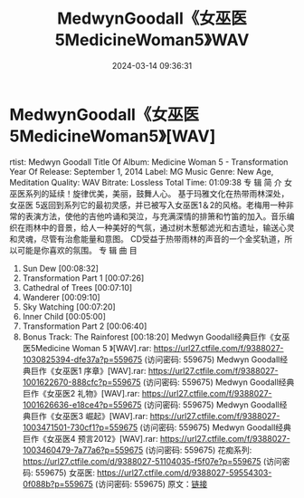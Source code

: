 ﻿---
title: MedwynGoodall《女巫医5MedicineWoman5》WAV
date: 2024-03-14 09:36:31
categories: 古典音乐、新世纪、纯音雅乐
tags: 纯音雅乐
---
# MedwynGoodall《女巫医5MedicineWoman5》[WAV]

rtist: Medwyn Goodall
Title Of Album: Medicine Woman 5 - Transformation
Year Of Release: September 1, 2014
Label: MG Music
Genre: New Age, Meditation
Quality: WAV
Bitrate: Lossless
Total Time: 01:09:38
专 辑 简 介
女巫医系列的延续！旋律优美，美丽，鼓舞人心。
基于玛雅文化在热带雨林深处，女巫医
5返回到系列它的最初灵感，并已被写入女巫医1＆2的风格。老梅用一种非常的表演方法，使他的吉他吟诵和哭泣，与充满深情的排箫和竹笛的加入。音乐编织在雨林中的音景，给人一种美好的气氛，通过树木葱郁滤光和古遗址，输送心灵和灵魂，尽管有治愈能量和意图。
CD受益于热带雨林的声音的一个金奖轨道，所以可能是你喜欢的氛围。
专 辑 曲 目
01. Sun Dew [00:08:32]
02. Transformation Part 1 [00:07:26]
03. Cathedral of Trees [00:07:10]
04. Wanderer [00:09:10]
05. Sky Watching [00:07:20]
06. Inner Child [00:05:00]
07. Transformation Part 2 [00:06:40]
08. Bonus Track: The Rainforest [00:18:20]
Medwyn Goodall经典巨作《女巫医5Medicine Woman 5 》[WAV].rar: https://url27.ctfile.com/f/9388027-1030825394-dfe37a?p=559675
(访问密码: 559675)
Medwyn Goodall经典巨作《女巫医1 序章》[WAV].rar: https://url27.ctfile.com/f/9388027-1001622670-888cfc?p=559675
(访问密码: 559675)
Medwyn Goodall经典巨作《女巫医2 礼物》[WAV].rar: https://url27.ctfile.com/f/9388027-1001626636-e18ce4?p=559675
(访问密码: 559675)
Medwyn Goodall经典巨作《女巫医3 崛起》[WAV].rar: https://url27.ctfile.com/f/9388027-1003471501-730cf1?p=559675
(访问密码: 559675)
Medwyn Goodall经典巨作《女巫医4 预言2012》[WAV].rar: https://url27.ctfile.com/f/9388027-1003460479-7a77a6?p=559675
(访问密码: 559675)
花痴系列: https://url27.ctfile.com/d/9388027-51104035-f5f07e?p=559675
(访问密码: 559675)
女巫医: https://url27.ctfile.com/d/9388027-59554303-0f088b?p=559675
(访问密码: 559675)
原文：[链接](https://blog.sina.com.cn/s/blog_1647c7e76010314pd.html)